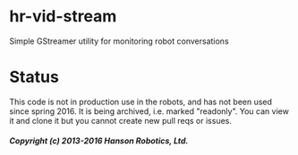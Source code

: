 # hr-vid-stream
Simple GStreamer utility for monitoring robot conversations

# Status
This code is not in production use in the robots, and has not been used 
since spring 2016. It is being archived, i.e. marked "readonly". You can
view it and clone it but you cannot create new pull reqs or issues.

##### Copyright (c) 2013-2016 Hanson Robotics, Ltd.
